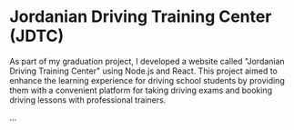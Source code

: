 # Jordanian Driving Training Center (JDTC) <a name="summary"></a>

As part of my graduation project, I developed a website called "Jordanian Driving Training Center" using Node.js and React. This project aimed to enhance the learning experience for driving school students by providing them with a convenient platform for taking driving exams and booking driving lessons with professional trainers.

...

